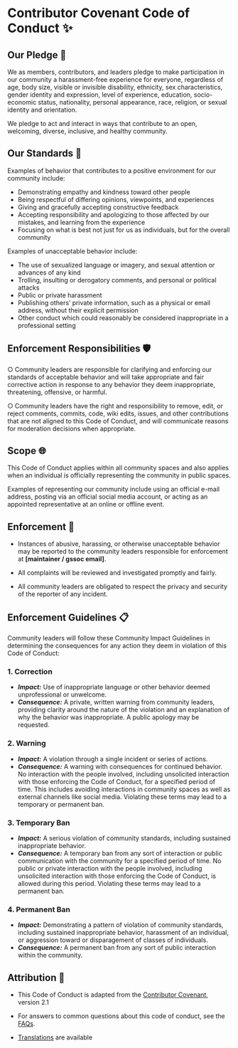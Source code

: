 # Contributor Covenant Code of Conduct ✨

## Our Pledge 🤝

We as members, contributors, and leaders pledge to make participation in our community a harassment-free experience for everyone, regardless of age, body size, visible or invisible disability, ethnicity, sex characteristics, gender identity and expression, level of experience, education, socio-economic status, nationality, personal appearance, race, religion, or sexual identity and orientation.

We pledge to act and interact in ways that contribute to an open, welcoming, diverse, inclusive, and healthy community.

## Our Standards 🌟

Examples of behavior that contributes to a positive environment for our community include:

- Demonstrating empathy and kindness toward other people  
- Being respectful of differing opinions, viewpoints, and experiences  
- Giving and gracefully accepting constructive feedback  
- Accepting responsibility and apologizing to those affected by our mistakes, and learning from the experience  
- Focusing on what is best not just for us as individuals, but for the overall community  

Examples of unacceptable behavior include:

- The use of sexualized language or imagery, and sexual attention or advances of any kind  
- Trolling, insulting or derogatory comments, and personal or political attacks  
- Public or private harassment  
- Publishing others’ private information, such as a physical or email address, without their explicit permission  
- Other conduct which could reasonably be considered inappropriate in a professional setting  

## Enforcement Responsibilities 🛡️

○ Community leaders are responsible for clarifying and enforcing our standards of acceptable behavior and will take appropriate and fair corrective action in response to any behavior they deem inappropriate, threatening, offensive, or harmful.

○ Community leaders have the right and responsibility to remove, edit, or reject comments, commits, code, wiki edits, issues, and other contributions that are not aligned to this Code of Conduct, and will communicate reasons for moderation decisions when appropriate.

## Scope 🌐

This Code of Conduct applies within all community spaces and also applies when an individual is officially representing the community in public spaces.

Examples of representing our community include using an official e-mail address, posting via an official social media account, or acting as an appointed representative at an online or offline event.

## Enforcement 🚨

- Instances of abusive, harassing, or otherwise unacceptable behavior may be reported to the community leaders responsible for enforcement at **[maintainer / gssoc email]**.

- All complaints will be reviewed and investigated promptly and fairly.

- All community leaders are obligated to respect the privacy and security of the reporter of any incident.

## Enforcement Guidelines 📋

Community leaders will follow these Community Impact Guidelines in determining the consequences for any action they deem in violation of this Code of Conduct:

### 1. Correction
- ***Impact:*** Use of inappropriate language or other behavior deemed unprofessional or unwelcome.  
- ***Consequence:*** A private, written warning from community leaders, providing clarity around the nature of the violation and an explanation of why the behavior was inappropriate. A public apology may be requested.

### 2. Warning
- ***Impact:*** A violation through a single incident or series of actions.  
- ***Consequence:*** A warning with consequences for continued behavior. No interaction with the people involved, including unsolicited interaction with those enforcing the Code of Conduct, for a specified period of time. This includes avoiding interactions in community spaces as well as external channels like social media. Violating these terms may lead to a temporary or permanent ban.

### 3. Temporary Ban
- ***Impact:*** A serious violation of community standards, including sustained inappropriate behavior.  
- ***Consequence:*** A temporary ban from any sort of interaction or public communication with the community for a specified period of time. No public or private interaction with the people involved, including unsolicited interaction with those enforcing the Code of Conduct, is allowed during this period. Violating these terms may lead to a permanent ban.

### 4. Permanent Ban
- ***Impact:*** Demonstrating a pattern of violation of community standards, including sustained inappropriate behavior, harassment of an individual, or aggression toward or disparagement of classes of individuals.  
- ***Consequence:*** A permanent ban from any sort of public interaction within the community.

## Attribution 📝

- This Code of Conduct is adapted from the [Contributor Covenant](https://www.contributor-covenant.org), version 2.1

- For answers to common questions about this code of conduct, see the [FAQs](https://www.contributor-covenant.org/faq).

- [Translations](https://www.contributor-covenant.org/translations) are available
